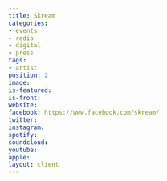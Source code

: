 ```yaml
---
title: Skream
categories:
- events
- radio
- digital
- press
tags:
- artist
position: 2
image: 
is-featured: 
is-front: 
website:
facebook: https://www.facebook.com/skream/
twitter:
instagram:
spotify:
soundcloud:
youtube: 
apple: 
layout: client
---
```



